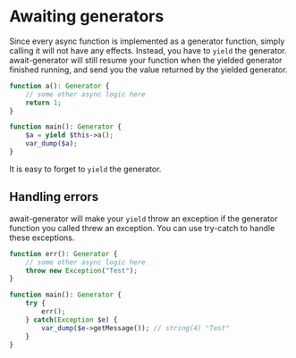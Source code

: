 # Awaiting generators
Since every async function is implemented as a generator function,
simply calling it will not have any effects.
Instead, you have to `yield` the generator.
await-generator will still resume your function
when the yielded generator finished running,
and send you the value returned by the yielded generator.

```php
function a(): Generator {
	// some other async logic here
	return 1;
}

function main(): Generator {
	$a = yield $this->a();
	var_dump($a);
}
```

It is easy to forget to `yield` the generator.
<!-- TODO provide suggestions -->
<!-- TODO does phpstan detect this? -->

## Handling errors
await-generator will make your `yield` throw an exception
if the generator function you called threw an exception.
You can use try-catch to handle these exceptions.

```php
function err(): Generator {
	// some other async logic here
	throw new Exception("Test");
}

function main(): Generator {
	try {
		err();
	} catch(Exception $e) {
		var_dump($e->getMessage()); // string(4) "Test"
	}
}
```
